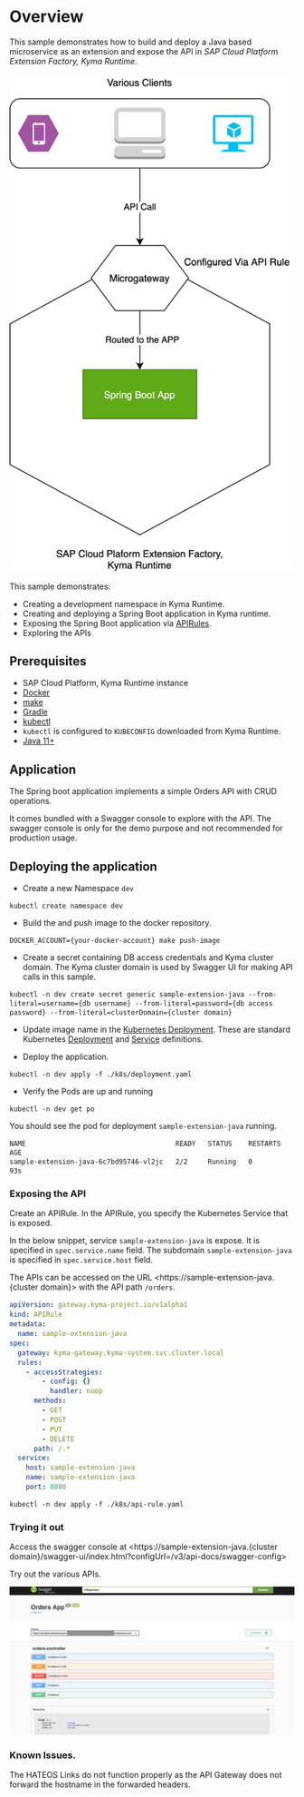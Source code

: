 # Overview

This sample demonstrates how to build and deploy a Java based microservice as an extension and expose the API in _SAP Cloud Platform Extension Factory, Kyma Runtime_.

![extension](./assets/extension.png)

This sample demonstrates:

* Creating a development namespace in Kyma Runtime.
* Creating and deploying a Spring Boot application in Kyma runtime.
* Exposing the Spring Boot application via [APIRules](https://kyma-project.io/docs/components/api-gateway#custom-resource-api-rule).
* Exploring the APIs

## Prerequisites

* SAP Cloud Platform, Kyma Runtime instance
* [Docker](https://www.docker.com/)
* [make](https://www.gnu.org/software/make/)
* [Gradle](https://gradle.org/)
* [kubectl](https://kubernetes.io/docs/tasks/tools/install-kubectl/)
* `kubectl` is configured to `KUBECONFIG` downloaded from Kyma Runtime.
* [Java 11+](https://openjdk.java.net/projects/jdk/11/)

## Application

The Spring boot application implements a simple Orders API with CRUD operations. 

It comes bundled with a Swagger console to explore with the API. The swagger console is only for the demo purpose and not recommended for production usage.

## Deploying the application

* Create a new Namespace `dev`

```shell script
kubectl create namespace dev
``` 

* Build the and push image to the docker repository.
  
```shell script
DOCKER_ACCOUNT={your-docker-account} make push-image
```

* Create a secret containing DB access credentials and Kyma cluster domain. The Kyma cluster domain is used by Swagger UI for making API calls in this sample.

```shell script
kubectl -n dev create secret generic sample-extension-java --from-literal=username={db username} --from-literal=password={db access password} --from-literal=clusterDomain={cluster domain}
```

* Update image name in the [Kubernetes Deployment](k8s/deployment.yaml). These are standard Kubernetes [Deployment](https://kubernetes.io/docs/concepts/workloads/controllers/deployment/) and [Service](https://kubernetes.io/docs/concepts/services-networking/service/) definitions.

* Deploy the application.

```shell script
kubectl -n dev apply -f ./k8s/deployment.yaml
```

* Verify the Pods are up and running

```shell script
kubectl -n dev get po
```

You should see the pod for deployment `sample-extension-java` running.

```shell script
NAME                                     READY   STATUS    RESTARTS   AGE
sample-extension-java-6c7bd95746-vl2jc   2/2     Running   0          93s
```

### Exposing the API

Create an APIRule. In the APIRule, you specify the Kubernetes Service that is exposed. 

In the below snippet, service `sample-extension-java` is expose. It is specified in `spec.service.name` field.
The subdomain `sample-extension-java` is specified in `spec.service.host` field.

The APIs can be accessed on the URL <https://sample-extension-java.{cluster domain}> with the API path `/orders`.

```yaml
apiVersion: gateway.kyma-project.io/v1alpha1
kind: APIRule
metadata:
  name: sample-extension-java
spec:
  gateway: kyma-gateway.kyma-system.svc.cluster.local
  rules:
    - accessStrategies:
        - config: {}
          handler: noop
      methods:
        - GET
        - POST
        - PUT
        - DELETE
      path: /.*
  service:
    host: sample-extension-java
    name: sample-extension-java
    port: 8080
```  

```shell script
kubectl -n dev apply -f ./k8s/api-rule.yaml 
```

### Trying it out

Access the swagger console at <https://sample-extension-java.{cluster domain}/swagger-ui/index.html?configUrl=/v3/api-docs/swagger-config>

Try out the various APIs.

![swagger ui](./assets/swagger-ui.png)

### Known Issues.

The HATEOS Links do not function properly as the API Gateway does not forward the hostname in the forwarded headers.
